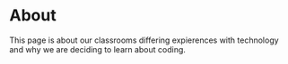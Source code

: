 # About
This page is about our classrooms differing expierences with technology and why we are deciding to learn about coding.